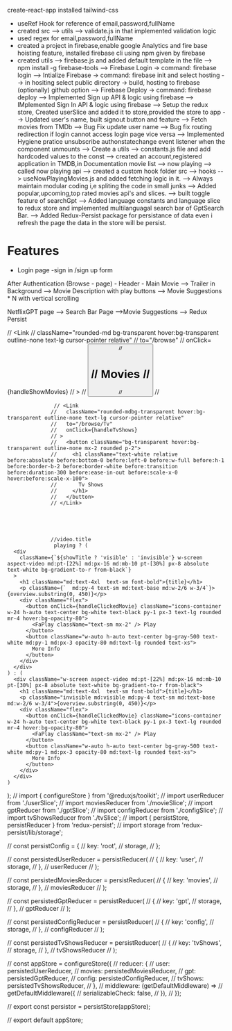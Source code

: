 create-react-app
installed tailwind-css
- useRef Hook for reference of email,password,fullName
- created src --> utils --> validate.js in that implemented validation logic
- used regex for email,password,fullName
- created a project in firebase,enable google Analytics and fire base hoisting feature, installed firebase cli using npm given by firebase
- created utils --> firebase.js and added default template in the file
--> npm install -g firebase-tools
--> Firebase Login -> command: firebase login 
--> Intialize Firebase -> command: firebase init and select hosting
-->  in hositing select public directory -> build, hosting to firebase (optionally) github option
--> Firebase Deploy -> command: firebase deploy
--> Implemented Sign up API & logic using firebase
--> IMplemented Sign In API & logic  using firebase
--> Setup the redux store, Created userSlice and added it to store,provided the store to app
--> Updated user's name, built signout button and feature
--> Fetch movies from TMDb 
--> Bug Fix update user name
--> Bug fix routing redirection if login cannot access login page vice versa
--> Implemented Hygiene pratice unsubscribe authonstatechange event listener when the component unmounts
--> Create a utils --> constants.js file and add hardcoded values to the const
--> created an account,registered application in TMDB,in Documentation movie list --> now playing --> called now playing api 
--> created a custom hook folder src --> hooks --> useNowPlayingMovies.js and added fetching logic in it.
--> Always maintain modular coding i,e spliting the code in small junks
--> Added popular,upcoming,top rated movies api's and slices.
--> built toggle feature of searchGpt 
--> Added language constants and language slice to redux store and implemented multilanguagal search bar of GptSearch Bar.
--> Added Redux-Persist package for persistance of data even i refresh the page the data in the store will be persist.



# Features 
- Login page
    -sign in /sign up form
    
    

After Authentication
(Browse - page)
    - Header
    - Main Movie
    --> Trailer in Background
    --> Movie Description with play buttons
    --> Movie Suggestions * N with vertical scrolling

NetflixGPT page
--> Search Bar Page
-->Movie Suggestions
--> Redux Persist



// <Link
                  //   className="rounded-md bg-transparent hover:bg-transparent outline-none text-lg cursor-pointer relative"
                  //   to="/browse"
                  //   onClick={handleShowMovies}
                  // >
                  //   <button className="mx-2 rounded p-2 bg-transparent hover:bg-transparent outline-none">
                  //     <h1 className="text-white relative before:absolute before:bottom-0 before:left-0 before:w-full before:h-1 before:border-b-2 before:border-transparent before:transition before:duration-300 before:ease-in-out before:scale-x-0 hover:text-white hover:before:border-red-500 hover:before:scale-x-100">
                  //       Movies
                  //     </h1>
                  //   </button>
                  // </Link>

                   // <Link
                  //   className="rounded-mdbg-transparent hover:bg-transparent outline-none text-lg cursor-pointer relative"
                  //   to="/browse/Tv"
                  //   onClick={handleTvShows}
                  // >
                  //   <button className="bg-transparent hover:bg-transparent outline-none mx-2 rounded p-2">
                  //     <h1 className="text-white relative before:absolute before:bottom-0 before:left-0 before:w-full before:h-1 before:border-b-2 before:border-white before:transition before:duration-300 before:ease-in-out before:scale-x-0 hover:before:scale-x-100">
                  //       Tv Shows
                  //     </h1>
                  //   </button>
                  // </Link>





                  //video.title
                   playing ? (
      <div
        className={`${showTitle ? 'visible' : 'invisible'} w-screen aspect-video md:pt-[22%] md:px-16 md:mb-10 pt-[30%] px-8 absolute text-white bg-gradient-to-r from-black`}
      >
        <h1 className="md:text-4xl  text-sm font-bold">{title}</h1>
        <p className={`  md:py-4 text-sm md:text-base md:w-2/6 w-3/4`}>{overview.substring(0, 450)}</p>
        <div className="flex">
          <button onClick={handleClickedMovie} className="icons-container w-24 h-auto text-center bg-white text-black py-1 px-3 text-lg rounded mr-4 hover:bg-opacity-80">
            <FaPlay className="text-sm mx-2" /> Play
          </button>
          <button className="w-auto h-auto text-center bg-gray-500 text-white md:py-1 md:px-3 opacity-80 md:text-lg rounded text-xs">
            More Info
          </button>
        </div>
      </div>
    ) : (
      <div className="w-screen aspect-video md:pt-[22%] md:px-16 md:mb-10 pt-[30%] px-8 absolute text-white bg-gradient-to-r from-black">
        <h1 className="md:text-4xl  text-sm font-bold">{title}</h1>
        <p className="invisible md:visible md:py-4 text-sm md:text-base md:w-2/6 w-3/4">{overview.substring(0, 450)}</p>
        <div className="flex">
          <button onClick={handleClickedMovie} className="icons-container w-24 h-auto text-center bg-white text-black py-1 px-3 text-lg rounded mr-4 hover:bg-opacity-80">
            <FaPlay className="text-sm mx-2" /> Play
          </button>
          <button className="w-auto h-auto text-center bg-gray-500 text-white md:py-1 md:px-3 opacity-80 md:text-lg rounded text-xs">
            More Info
          </button>
        </div>
      </div>
    )
  );
// import { configureStore } from '@reduxjs/toolkit';
// import userReducer from './userSlice';
// import moviesReducer from './movieSlice';
// import gptReducer from './gptSlice';
// import configReducer from './configSlice';
// import tvShowsReducer from './tvSlice';
// import { persistStore, persistReducer } from 'redux-persist';
// import storage from 'redux-persist/lib/storage';

// const persistConfig = {
//     key: 'root',
//     storage,
// };

// const persistedUserReducer = persistReducer(
//     {
//         key: 'user',
//         storage,
//     },
//     userReducer
// );

// const persistedMoviesReducer = persistReducer(
//     {
//         key: 'movies',
//         storage,
//     },
//     moviesReducer
// );

// const persistedGptReducer = persistReducer(
//     {
//         key: 'gpt',
//         storage,
//     },
//     gptReducer
// );

// const persistedConfigReducer = persistReducer(
//     {
//         key: 'config',
//         storage,
//     },
//     configReducer
// );

// const persistedTvShowsReducer = persistReducer(
//     {
//         key: 'tvShows',
//         storage,
//     },
//     tvShowsReducer
// );

// const appStore = configureStore({
//     reducer: {
//         user: persistedUserReducer,
//         movies: persistedMoviesReducer,
//         gpt: persistedGptReducer,
//         config: persistedConfigReducer,
//         tvShows: persistedTvShowsReducer,
//     },
//     middleware: (getDefaultMiddleware) =>
//         getDefaultMiddleware({
//             serializableCheck: false,
//         }),
// });

// export const persistor = persistStore(appStore);

// export default appStore;